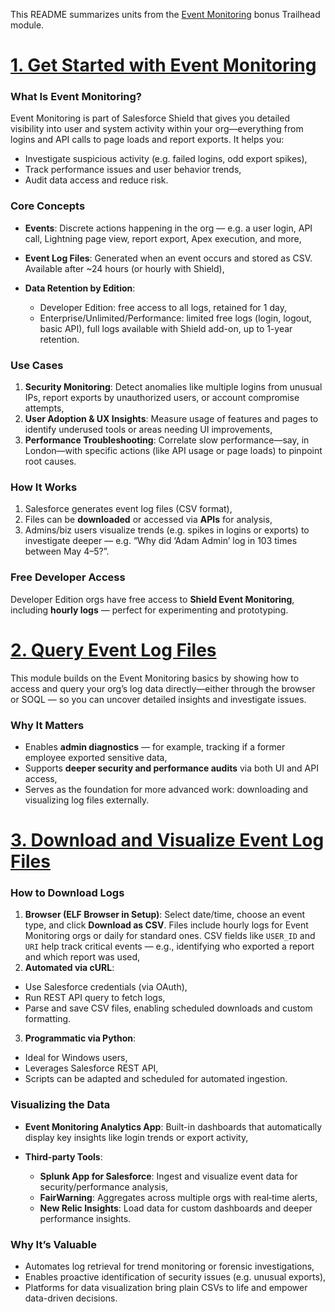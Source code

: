 This README summarizes units from the [Event Monitoring](https://trailhead.salesforce.com/content/learn/modules/event_monitoring) bonus Trailhead module.

# [1. Get Started with Event Monitoring](https://trailhead.salesforce.com/content/learn/modules/event_monitoring/event_monitoring_intro)

### What Is Event Monitoring?
Event Monitoring is part of Salesforce Shield that gives you detailed visibility into user and system activity within your org—everything from logins and API calls to page loads and report exports. It helps you:
* Investigate suspicious activity (e.g. failed logins, odd export spikes),
* Track performance issues and user behavior trends,
* Audit data access and reduce risk.

### Core Concepts
* **Events**: Discrete actions happening in the org — e.g. a user login, API call, Lightning page view, report export, Apex execution, and more,
* **Event Log Files**: Generated when an event occurs and stored as CSV. Available after ~24 hours (or hourly with Shield),
* **Data Retention by Edition**:

  * Developer Edition: free access to all logs, retained for 1 day,
  * Enterprise/Unlimited/Performance: limited free logs (login, logout, basic API), full logs available with Shield add-on, up to 1-year retention.

### Use Cases
1. **Security Monitoring**: Detect anomalies like multiple logins from unusual IPs, report exports by unauthorized users, or account compromise attempts,
2. **User Adoption & UX Insights**: Measure usage of features and pages to identify underused tools or areas needing UI improvements,
3. **Performance Troubleshooting**: Correlate slow performance—say, in London—with specific actions (like API usage or page loads) to pinpoint root causes.

### How It Works
1. Salesforce generates event log files (CSV format),
2. Files can be **downloaded** or accessed via **APIs** for analysis,
3. Admins/biz users visualize trends (e.g. spikes in logins or exports) to investigate deeper — e.g. “Why did ‘Adam Admin’ log in 103 times between May 4–5?”.

### Free Developer Access
Developer Edition orgs have free access to **Shield Event Monitoring**, including **hourly logs** — perfect for experimenting and prototyping.

# [2. Query Event Log Files](https://trailhead.salesforce.com/content/learn/modules/event_monitoring/event_monitoring_query)

This module builds on the Event Monitoring basics by showing how to access and query your org’s log data directly—either through the browser or SOQL — so you can uncover detailed insights and investigate issues.

### Why It Matters
* Enables **admin diagnostics** — for example, tracking if a former employee exported sensitive data,
* Supports **deeper security and performance audits** via both UI and API access,
* Serves as the foundation for more advanced work: downloading and visualizing log files externally.

# [3. Download and Visualize Event Log Files](https://trailhead.salesforce.com/content/learn/modules/event_monitoring/event_monitoring_download)

### How to Download Logs
1. **Browser (ELF Browser in Setup)**: Select date/time, choose an event type, and click **Download as CSV**. Files include hourly logs for Event Monitoring orgs or daily for standard ones. CSV fields like `USER_ID` and `URI` help track critical events — e.g., identifying who exported a report and which report was used,
2. **Automated via cURL**:
  * Use Salesforce credentials (via OAuth),
  * Run REST API query to fetch logs,
  * Parse and save CSV files, enabling scheduled downloads and custom formatting.

3. **Programmatic via Python**:
  * Ideal for Windows users,
  * Leverages Salesforce REST API,
  * Scripts can be adapted and scheduled for automated ingestion.

### Visualizing the Data
* **Event Monitoring Analytics App**: Built-in dashboards that automatically display key insights like login trends or export activity,
* **Third-party Tools**:

  * **Splunk App for Salesforce**: Ingest and visualize event data for security/performance analysis,
  * **FairWarning**: Aggregates across multiple orgs with real‑time alerts,
  * **New Relic Insights**: Load data for custom dashboards and deeper performance insights.

### Why It’s Valuable
* Automates log retrieval for trend monitoring or forensic investigations,
* Enables proactive identification of security issues (e.g. unusual exports),
* Platforms for data visualization bring plain CSVs to life and empower data-driven decisions.
